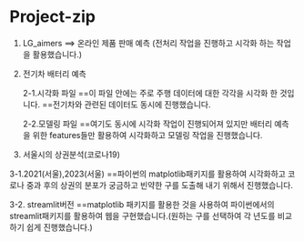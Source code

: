 # Project-zip

1. LG_aimers ==> 온라인 제품 판매 예측
(전처리 작업을 진행하고 시각화 하는 작업을 활용했습니다.)

2. 전기차 배터리 예측

   2-1.시각화 파일
   ==이 파일 안에는 주로 주행 데이터에 대한 각각을 시각화 한 것입니다.
   ==전기차와 관련된 데이터도 동시에 진행했습니다.

   2-2.모델링 파일
   ==여기도 동시에 시각화 작업이 진행되어져 있지만 배터리 예측을 위한 features들만 활용하여 시각화하고 모델링 작업을 진행했습니다.

3. 서울시의 상권분석(코로나19)

  3-1.2021(서울),2023(서울)
  ==파이썬의 matplotlib패키지를 활용하여 시각화하고 코로나 중과 후의 상권의 분포가 궁금하고 빈약한 구를 도출해 내기 위해서 진행했습니다.

  3-2. streamlit버전
  ==matplotlib 패키지를 활용한 것을 사용하여 파이썬에서의 streamlit패키지를 활용하여 웹을 구현했습니다.(원하는 구를 선택하여 각 년도를 비교하기 쉽게 진행했습니다.)
